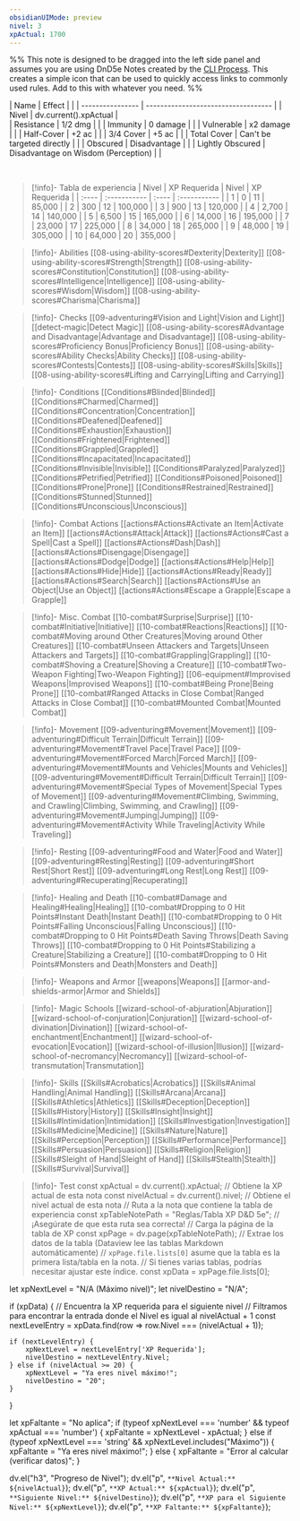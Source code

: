 ```yaml
---
obsidianUIMode: preview
nivel: 3
xpActual: 1700
---
```


%% This note is designed to be dragged into the left side panel and assumes you are using DnD5e Notes created by the [CLI Process](https://obsidianttrpgtutorials.com/Obsidian+TTRPG+Tutorials/Plugin+Tutorials/TTRPG-Convert-CLI/TTRPG-Convert-CLI+5e). This creates a simple icon that can be used to quickly access links to commonly used rules. Add to this with whatever you need. %%

| Name             | Effect                              |     |
| ---------------- | ----------------------------------- |
| Nivel | dv.current().xpActual |     
| Resistance       | 1/2 dmg                             |     |
| Immunity         | 0 damage                            |     |
| Vulnerable       | x2 damage                           |     |
| Half-Cover       | +2 ac                               |     |
| 3/4 Cover        | +5 ac                               |     |
| Total Cover      | Can't be targeted directly          |     |
| Obscured         | Disadvantage                        |     |
| Lightly Obscured | Disadvantage on Wisdom (Perception) |     |

<br>


> [!info]- Tabla de experiencia
| Nivel | XP Requerida | Nivel | XP Requerida |
| :---- | :----------- | :---- | :----------- |
| 1     | 0            | 11    | 85,000       |
| 2     | 300          | 12    | 100,000      |
| 3     | 900          | 13    | 120,000      |
| 4     | 2,700        | 14    | 140,000      |
| 5     | 6,500        | 15    | 165,000      |
| 6     | 14,000       | 16    | 195,000      |
| 7     | 23,000       | 17    | 225,000      |
| 8     | 34,000       | 18    | 265,000      |
| 9     | 48,000       | 19    | 305,000      |
| 10    | 64,000       | 20    | 355,000      |

> [!info]- Abilities
> [[08-using-ability-scores#Dexterity|Dexterity]]
> [[08-using-ability-scores#Strength|Strength]]
> [[08-using-ability-scores#Constitution|Constitution]]
> [[08-using-ability-scores#Intelligence|Intelligence]]
> [[08-using-ability-scores#Wisdom|Wisdom]]
> [[08-using-ability-scores#Charisma|Charisma]]

> [!info]- Checks
> [[09-adventuring#Vision and Light|Vision and Light]]
> [[detect-magic|Detect Magic]]
> [[08-using-ability-scores#Advantage and Disadvantage|Advantage and Disadvantage]]
> [[08-using-ability-scores#Proficiency Bonus|Proficiency Bonus]]
> [[08-using-ability-scores#Ability Checks|Ability Checks]]
> [[08-using-ability-scores#Contests|Contests]]
> [[08-using-ability-scores#Skills|Skills]]
> [[08-using-ability-scores#Lifting and Carrying|Lifting and Carrying]]

> [!info]- Conditions
> [[Conditions#Blinded|Blinded]]
> [[Conditions#Charmed|Charmed]]
> [[Conditions#Concentration|Concentration]]
> [[Conditions#Deafened|Deafened]]
> [[Conditions#Exhaustion|Exhaustion]]
> [[Conditions#Frightened|Frightened]]
> [[Conditions#Grappled|Grappled]]
> [[Conditions#Incapacitated|Incapacitated]]
> [[Conditions#Invisible|Invisible]]
> [[Conditions#Paralyzed|Paralyzed]]
> [[Conditions#Petrified|Petrified]]
> [[Conditions#Poisoned|Poisoned]]
> [[Conditions#Prone|Prone]]
> [[Conditions#Restrained|Restrained]]
> [[Conditions#Stunned|Stunned]]
> [[Conditions#Unconscious|Unconscious]]

> [!info]- Combat Actions
> [[actions#Actions#Activate an Item|Activate an Item]]
> [[actions#Actions#Attack|Attack]]
> [[actions#Actions#Cast a Spell|Cast a Spell]]
> [[actions#Actions#Dash|Dash]]
> [[actions#Actions#Disengage|Disengage]]
> [[actions#Actions#Dodge|Dodge]]
> [[actions#Actions#Help|Help]]
> [[actions#Actions#Hide|Hide]]
> [[actions#Actions#Ready|Ready]]
> [[actions#Actions#Search|Search]]
> [[actions#Actions#Use an Object|Use an Object]]
> [[actions#Actions#Escape a Grapple|Escape a Grapple]]

> [!info]- Misc. Combat
> [[10-combat#Surprise|Surprise]]
> [[10-combat#Initiative|Initiative]]
> [[10-combat#Reactions|Reactions]]
> [[10-combat#Moving around Other Creatures|Moving around Other Creatures]]
> [[10-combat#Unseen Attackers and Targets|Unseen Attackers and Targets]]
> [[10-combat#Grappling|Grappling]]
> [[10-combat#Shoving a Creature|Shoving a Creature]]
> [[10-combat#Two-Weapon Fighting|Two-Weapon Fighting]]
> [[06-equipment#Improvised Weapons|Improvised Weapons]]
> [[10-combat#Being Prone|Being Prone]]
> [[10-combat#Ranged Attacks in Close Combat|Ranged Attacks in Close Combat]]
> [[10-combat#Mounted Combat|Mounted Combat]]

> [!info]- Movement
> [[09-adventuring#Movement|Movement]]
> [[09-adventuring#Difficult Terrain|Difficult Terrain]]
> [[09-adventuring#Movement#Travel Pace|Travel Pace]]
> [[09-adventuring#Movement#Forced March|Forced March]]
> [[09-adventuring#Movement#Mounts and Vehicles|Mounts and Vehicles]]
> [[09-adventuring#Movement#Difficult Terrain|Difficult Terrain]]
> [[09-adventuring#Movement#Special Types of Movement|Special Types of Movement]]
> [[09-adventuring#Movement#Climbing, Swimming, and Crawling|Climbing, Swimming, and Crawling]]
> [[09-adventuring#Movement#Jumping|Jumping]]
> [[09-adventuring#Movement#Activity While Traveling|Activity While Traveling]]

> [!info]- Resting
> [[09-adventuring#Food and Water|Food and Water]]
> [[09-adventuring#Resting|Resting]]
> [[09-adventuring#Short Rest|Short Rest]]
> [[09-adventuring#Long Rest|Long Rest]]
> [[09-adventuring#Recuperating|Recuperating]]

> [!info]- Healing and Death
> [[10-combat#Damage and Healing#Healing|Healing]]
> [[10-combat#Dropping to 0 Hit Points#Instant Death|Instant Death]]
> [[10-combat#Dropping to 0 Hit Points#Falling Unconscious|Falling Unconscious]]
> [[10-combat#Dropping to 0 Hit Points#Death Saving Throws|Death Saving Throws]]
> [[10-combat#Dropping to 0 Hit Points#Stabilizing a Creature|Stabilizing a Creature]]
> [[10-combat#Dropping to 0 Hit Points#Monsters and Death|Monsters and Death]]

> [!info]- Weapons and Armor
> [[weapons|Weapons]]
> [[armor-and-shields-armor|Armor and Shields]]

> [!info]- Magic Schools
> [[wizard-school-of-abjuration|Abjuration]]
> [[wizard-school-of-conjuration|Conjuration]]
> [[wizard-school-of-divination|Divination]]
> [[wizard-school-of-enchantment|Enchantment]]
> [[wizard-school-of-evocation|Evocation]]
> [[wizard-school-of-illusion|Illusion]]
> [[wizard-school-of-necromancy|Necromancy]]
> [[wizard-school-of-transmutation|Transmutation]]

> [!info]- Skills
> [[Skills#Acrobatics|Acrobatics]]
> [[Skills#Animal Handling|Animal Handling]]
> [[Skills#Arcana|Arcana]]
> [[Skills#Athletics|Athletics]]
> [[Skills#Deception|Deception]]
> [[Skills#History|History]]
> [[Skills#Insight|Insight]]
> [[Skills#Intimidation|Intimidation]]
> [[Skills#Investigation|Investigation]]
> [[Skills#Medicine|Medicine]]
> [[Skills#Nature|Nature]]
> [[Skills#Perception|Perception]]
> [[Skills#Performance|Performance]]
> [[Skills#Persuasion|Persuasion]]
> [[Skills#Religion|Religion]]
> [[Skills#Sleight of Hand|Sleight of Hand]]
> [[Skills#Stealth|Stealth]]
> [[Skills#Survival|Survival]]

>[!info]- Test 
const xpActual = dv.current().xpActual; // Obtiene la XP actual de esta nota
const nivelActual = dv.current().nivel; // Obtiene el nivel actual de esta nota
// Ruta a la nota que contiene la tabla de experiencia
const xpTableNotePath = "Reglas/Tabla XP D&D 5e"; // ¡Asegúrate de que esta ruta sea correcta!
// Carga la página de la tabla de XP
const xpPage = dv.page(xpTableNotePath);
// Extrae los datos de la tabla (Dataview lee las tablas Markdown automáticamente)
// `xpPage.file.lists[0]` asume que la tabla es la primera lista/tabla en la nota.
// Si tienes varias tablas, podrías necesitar ajustar este índice.
const xpData = xpPage.file.lists[0];

let xpNextLevel = "N/A (Máximo nivel)";
let nivelDestino = "N/A";

if (xpData) {
    // Encuentra la XP requerida para el siguiente nivel
    // Filtramos para encontrar la entrada donde el Nivel es igual al nivelActual + 1
    const nextLevelEntry = xpData.find(row => row.Nivel === (nivelActual + 1));

    if (nextLevelEntry) {
        xpNextLevel = nextLevelEntry['XP Requerida'];
        nivelDestino = nextLevelEntry.Nivel;
    } else if (nivelActual >= 20) {
        xpNextLevel = "Ya eres nivel máximo!";
        nivelDestino = "20";
    }
}

let xpFaltante = "No aplica";
if (typeof xpNextLevel === 'number' && typeof xpActual === 'number') {
    xpFaltante = xpNextLevel - xpActual;
} else if (typeof xpNextLevel === 'string' && xpNextLevel.includes("Máximo")) {
    xpFaltante = "Ya eres nivel máximo!";
} else {
    xpFaltante = "Error al calcular (verificar datos)";
}

dv.el("h3", "Progreso de Nivel");
dv.el("p", `**Nivel Actual:** ${nivelActual}`);
dv.el("p", `**XP Actual:** ${xpActual}`);
dv.el("p", `**Siguiente Nivel:** ${nivelDestino}`);
dv.el("p", `**XP para el Siguiente Nivel:** ${xpNextLevel}`);
dv.el("p", `**XP Faltante:** ${xpFaltante}`);